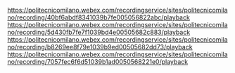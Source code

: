 https://politecnicomilano.webex.com/recordingservice/sites/politecnicomilano/recording/40bf6abdf8341039b7fe005056822abc/playback
https://politecnicomilano.webex.com/recordingservice/sites/politecnicomilano/recording/5d430fb7fe7f1039bd4e00505682c883/playback
https://politecnicomilano.webex.com/recordingservice/sites/politecnicomilano/recording/b8269ee8f79e1039b9ed00505682dd73/playback
https://politecnicomilano.webex.com/recordingservice/sites/politecnicomilano/recording/7057fec6f6d51039b1ad0050568221e0/playback
